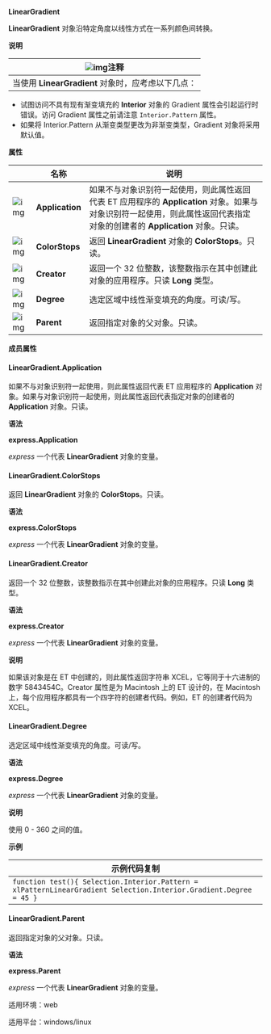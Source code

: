 **LinearGradient**



**LinearGradient** 对象沿特定角度以线性方式在一系列颜色间转换。

**说明**

| ![img]()注释                                       |
| -------------------------------------------------- |
| 当使用 **LinearGradient** 对象时，应考虑以下几点： |

- 试图访问不具有现有渐变填充的 **Interior** 对象的 Gradient 属性会引起运行时错误。访问 Gradient 属性之前请注意 `Interior.Pattern` 属性。
- 如果将 Interior.Pattern 从渐变类型更改为非渐变类型，Gradient 对象将采用默认值。

**属性**

|                                                              | 名称            | 说明                                                         |
| ------------------------------------------------------------ | --------------- | ------------------------------------------------------------ |
| ![img](https://qn.cache.wpscdn.cn/encs/doc/office_v19/gif/properties.gif) | **Application** | 如果不与对象识别符一起使用，则此属性返回代表 ET 应用程序的 **Application** 对象。如果与对象识别符一起使用，则此属性返回代表指定对象的创建者的 **Application** 对象。只读。 |
| ![img](https://qn.cache.wpscdn.cn/encs/doc/office_v19/gif/properties.gif) | **ColorStops**  | 返回 **LinearGradient** 对象的 **ColorStops**。只读。        |
| ![img](https://qn.cache.wpscdn.cn/encs/doc/office_v19/gif/properties.gif) | **Creator**     | 返回一个 32 位整数，该整数指示在其中创建此对象的应用程序。只读 **Long** 类型。 |
| ![img](https://qn.cache.wpscdn.cn/encs/doc/office_v19/gif/properties.gif) | **Degree**      | 选定区域中线性渐变填充的角度。可读/写。                      |
| ![img](https://qn.cache.wpscdn.cn/encs/doc/office_v19/gif/properties.gif) | **Parent**      | 返回指定对象的父对象。只读。                                 |

**成员属性**

#### **LinearGradient.Application**

如果不与对象识别符一起使用，则此属性返回代表 ET 应用程序的 **Application** 对象。如果与对象识别符一起使用，则此属性返回代表指定对象的创建者的 **Application** 对象。只读。

**语法**

**express.Application**

*express*   一个代表 **LinearGradient** 对象的变量。

#### **LinearGradient.ColorStops**

返回 **LinearGradient** 对象的 **ColorStops**。只读。

**语法**

**express.ColorStops**

*express*   一个代表 **LinearGradient** 对象的变量。

#### **LinearGradient.Creator**

返回一个 32 位整数，该整数指示在其中创建此对象的应用程序。只读 **Long** 类型。

**语法**

**express.Creator**

*express*   一个代表 **LinearGradient** 对象的变量。

**说明**

如果该对象是在 ET 中创建的，则此属性返回字符串 XCEL，它等同于十六进制的数字 5843454C。Creator 属性是为 Macintosh 上的 ET 设计的，在 Macintosh 上，每个应用程序都具有一个四字符的创建者代码。例如，ET 的创建者代码为 XCEL。

#### **LinearGradient.Degree**

选定区域中线性渐变填充的角度。可读/写。

**语法**

**express.Degree**

*express*   一个代表 **LinearGradient** 对象的变量。

**说明**

使用 0 - 360 之间的值。

**示例**

| 示例代码复制                                                 |
| ------------------------------------------------------------ |
| `function test(){ Selection.Interior.Pattern = xlPatternLinearGradient Selection.Interior.Gradient.Degree = 45 }` |

#### **LinearGradient.Parent**

返回指定对象的父对象。只读。

**语法**

**express.Parent**

*express*   一个代表 **LinearGradient** 对象的变量。

适用环境：web

适用平台：windows/linux